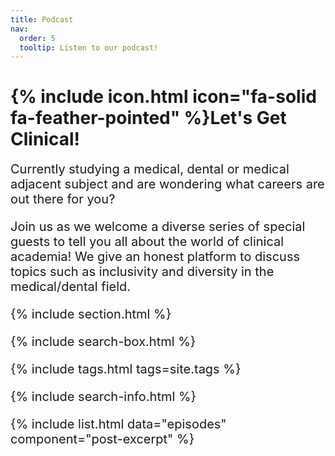 ```yaml
---
title: Podcast
nav:
  order: 5
  tooltip: Listen to our podcast!
---
```


# {% include icon.html icon="fa-solid fa-feather-pointed" %}Let's Get Clinical!
<span style="font-size: 20px;">
Currently studying a medical, dental or medical adjacent subject and are wondering what careers are out there for you?

Join us as we welcome a diverse series of special guests to tell you all about the world of clinical academia! We give an honest platform to discuss topics such as inclusivity and diversity in the medical/dental field. </span>

{% include section.html %}

{% include search-box.html %}

{% include tags.html tags=site.tags %}

{% include search-info.html %}

{% include list.html data="episodes" component="post-excerpt" %}
